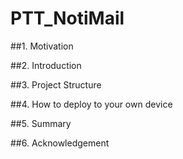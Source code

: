 # PTT_NotiMail

##1. Motivation

##2. Introduction

##3. Project Structure

##4. How to deploy to your own device

##5. Summary

##6. Acknowledgement
